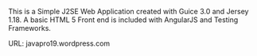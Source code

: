 This is a Simple J2SE Web Application created with Guice 3.0 and Jersey 1.18. A basic HTML 5 Front end is included with AngularJS and Testing Frameworks.

URL: javapro19.wordpress.com

